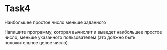 # Task4
Наибольшее простое число меньше заданного

Напишите программу, которая вычислит и выведет наибольшее простое число, меньше указанного пользователем (это должно быть положительное
целое число).

